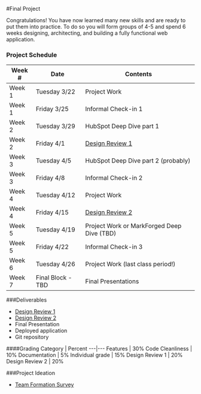#Final Project

Congratulations! You have now learned many new skills and are ready to put them into practice.
To do so you will form groups of 4-5 and spend 6 weeks designing, architecting, and building a fully functional web application.

### Project Schedule
Week # | Date | Contents
---|---|---
Week 1 | Tuesday 3/22 | Project Work
Week 1 | Friday 3/25 | Informal Check-in 1
Week 2 | Tuesday 3/29 | HubSpot Deep Dive part 1
Week 2 | Friday 4/1 | [Design Review 1](./designreview1.md)
Week 3 | Tuesday 4/5 | HubSpot Deep Dive part 2 (probably)
Week 3 | Friday 4/8 | Informal Check-in 2
Week 4 | Tuesday 4/12 | Project Work
Week 4 | Friday 4/15 | [Design Review 2](./designreview2.md)
Week 5 | Tuesday 4/19 | Project Work or MarkForged Deep Dive (TBD)
Week 5 | Friday 4/22 | Informal Check-in 3
Week 6 | Tuesday 4/26 | Project Work (last class period!)
Week 7 | Final Block - TBD | Final Presentations |

###Deliverables
* [Design Review 1](./designreview1.md)
* [Design Review 2](./designreview2.md)
* Final Presentation
* Deployed application
* Git repository

####Grading
Category | Percent
---|---
Features | 30%
Code Cleanliness | 10%
Documentation | 5%
Individual grade | 15%
Design Review 1 | 20%
Design Review 2 | 20%


###Project Ideation
* [Team Formation Survey](http://goo.gl/forms/MZvHkLS7N9)
